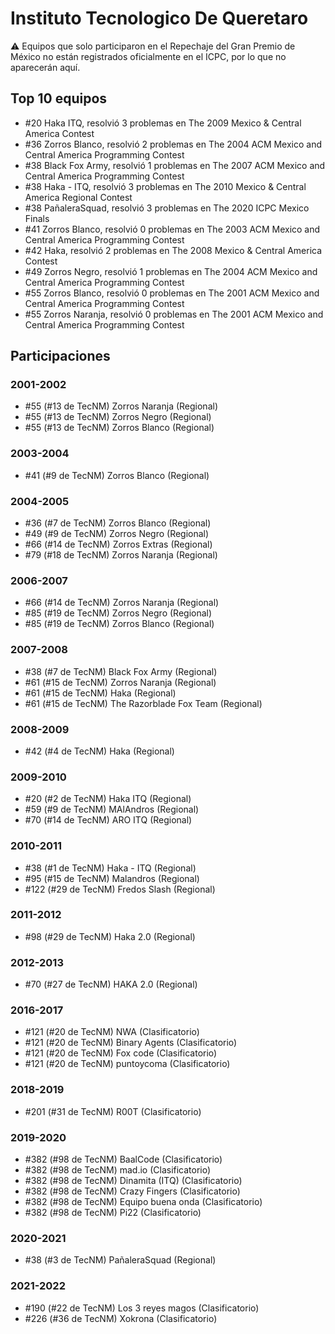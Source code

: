 # Instituto Tecnologico De Queretaro

:warning: Equipos que solo participaron en el Repechaje del Gran Premio de México no están registrados oficialmente en el ICPC, por lo que no aparecerán aquí.

## Top 10 equipos

- #20 Haka ITQ, resolvió 3 problemas en The 2009 Mexico & Central America Contest
- #36 Zorros Blanco, resolvió 2 problemas en The 2004 ACM Mexico and Central America Programming Contest
- #38 Black Fox Army, resolvió 1 problemas en The 2007 ACM Mexico and Central America Programming Contest
- #38 Haka - ITQ, resolvió 3 problemas en The 2010 Mexico & Central America Regional Contest
- #38 PañaleraSquad, resolvió 3 problemas en The 2020 ICPC Mexico Finals
- #41 Zorros Blanco, resolvió 0 problemas en The 2003 ACM Mexico and Central America Programming Contest
- #42 Haka, resolvió 2 problemas en The 2008 Mexico & Central America Contest
- #49 Zorros Negro, resolvió 1 problemas en The 2004 ACM Mexico and Central America Programming Contest
- #55 Zorros Blanco, resolvió 0 problemas en The 2001 ACM Mexico and Central America Programming Contest
- #55 Zorros Naranja, resolvió 0 problemas en The 2001 ACM Mexico and Central America Programming Contest

## Participaciones

### 2001-2002

- #55 (#13 de TecNM) Zorros Naranja (Regional)
- #55 (#13 de TecNM) Zorros Negro (Regional)
- #55 (#13 de TecNM) Zorros Blanco (Regional)

### 2003-2004

- #41 (#9 de TecNM) Zorros Blanco (Regional)

### 2004-2005

- #36 (#7 de TecNM) Zorros Blanco (Regional)
- #49 (#9 de TecNM) Zorros Negro (Regional)
- #66 (#14 de TecNM) Zorros Extras (Regional)
- #79 (#18 de TecNM) Zorros Naranja (Regional)

### 2006-2007

- #66 (#14 de TecNM) Zorros Naranja (Regional)
- #85 (#19 de TecNM) Zorros Negro (Regional)
- #85 (#19 de TecNM) Zorros Blanco (Regional)

### 2007-2008

- #38 (#7 de TecNM) Black Fox Army (Regional)
- #61 (#15 de TecNM) Zorros Naranja (Regional)
- #61 (#15 de TecNM) Haka (Regional)
- #61 (#15 de TecNM) The Razorblade Fox Team (Regional)

### 2008-2009

- #42 (#4 de TecNM) Haka (Regional)

### 2009-2010

- #20 (#2 de TecNM) Haka ITQ (Regional)
- #59 (#9 de TecNM) MAlAndros (Regional)
- #70 (#14 de TecNM) ARO ITQ (Regional)

### 2010-2011

- #38 (#1 de TecNM) Haka - ITQ (Regional)
- #95 (#15 de TecNM) Malandros (Regional)
- #122 (#29 de TecNM) Fredos Slash (Regional)

### 2011-2012

- #98 (#29 de TecNM) Haka 2.0 (Regional)

### 2012-2013

- #70 (#27 de TecNM) HAKA 2.0 (Regional)

### 2016-2017

- #121 (#20 de TecNM) NWA (Clasificatorio)
- #121 (#20 de TecNM) Binary Agents (Clasificatorio)
- #121 (#20 de TecNM) Fox code (Clasificatorio)
- #121 (#20 de TecNM) puntoycoma (Clasificatorio)

### 2018-2019

- #201 (#31 de TecNM) R00T (Clasificatorio)

### 2019-2020

- #382 (#98 de TecNM) BaalCode (Clasificatorio)
- #382 (#98 de TecNM) mad.io (Clasificatorio)
- #382 (#98 de TecNM) Dinamita (ITQ) (Clasificatorio)
- #382 (#98 de TecNM) Crazy  Fingers (Clasificatorio)
- #382 (#98 de TecNM) Equipo buena onda (Clasificatorio)
- #382 (#98 de TecNM) Pi22 (Clasificatorio)

### 2020-2021

- #38 (#3 de TecNM) PañaleraSquad (Regional)

### 2021-2022

- #190 (#22 de TecNM) Los 3 reyes magos (Clasificatorio)
- #226 (#36 de TecNM) Xokrona (Clasificatorio)



